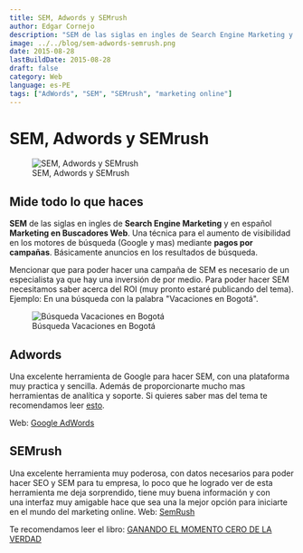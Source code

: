 ```yaml
---
title: SEM, Adwords y SEMrush
author: Edgar Cornejo
description: "SEM de las siglas en ingles de Search Engine Marketing y en español Marketing en Buscadores Web. Una técnica para el aumento de visibilidad en los motores de búsqueda (Google y mas) mediante pagos por campañas. Básicamente anuncios en los resultados de búsqueda."
image: ../../blog/sem-adwords-semrush.png
date: 2015-08-28
lastBuildDate: 2015-08-28
draft: false
category: Web
language: es-PE
tags: ["AdWords", "SEM", "SEMrush", "marketing online"]
---
```


# SEM, Adwords y SEMrush

<figure>
  <img src="../../blog/sem-adwords-semrush.png" alt="SEM, Adwords y SEMrush"/>
  <figcaption>SEM, Adwords y SEMrush</figcaption>
</figure>

## Mide todo lo que haces

**SEM** de las siglas en ingles de **Search Engine Marketing** y en español **Marketing en Buscadores Web**. Una técnica para el aumento de visibilidad en los motores de búsqueda (Google y mas) mediante **pagos por campañas**. Básicamente anuncios en los resultados de búsqueda.

Mencionar que para poder hacer una campaña de SEM es necesario de un especialista ya que hay una inversión de por medio. Para poder hacer SEM necesitamos saber acerca del ROI (muy pronto estaré publicando del tema). Ejemplo: En una búsqueda con la palabra "Vacaciones en Bogotá".

<figure>
  <img src="../../blog/vacaciones-en-bogota.png" alt="Búsqueda Vacaciones en Bogotá"/>
  <figcaption>Búsqueda Vacaciones en Bogotá</figcaption>
</figure>

## Adwords

Una excelente herramienta de Google para hacer SEM, con una plataforma muy practica y sencilla. Además de proporcionarte mucho mas herramientas de analítica y soporte. Si quieres saber mas del tema te recomendamos leer <a href="http://www.thatzad.com/assets/pdf/manual_google_adwords.pdf" title="esto" target="_blank">esto</a>.

Web: <a href="https://adwords.google.com/" title="Google AdWords" target="_blank">Google AdWords</a>

## SEMrush

Una excelente herramienta muy poderosa, con datos necesarios para poder hacer SEO y SEM para tu empresa, lo poco que he logrado ver de esta herramienta me deja sorprendido, tiene muy buena información y con una interfaz muy amigable hace que sea una la mejor opción para iniciarte en el mundo del marketing online. Web: <a href="http://es.semrush.com/" title="SemRush" target="_blank">SemRush</a>

Te recomendamos leer el libro: <a href="https://dl-web.dropbox.com/get/Public/google-zmot-es.pdf?w=AADb0_qwuRPmfVFTeQ97SWqhZaKupK9wgl1RvQFPz3gPAw" title="GANANDO EL MOMENTO CERO DE LA VERDAD" target="_blank">GANANDO EL MOMENTO CERO DE LA VERDAD</a>
